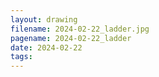 ```yaml
---
layout: drawing
filename: 2024-02-22_ladder.jpg
pagename: 2024-02-22_ladder
date: 2024-02-22
tags:
---
```

